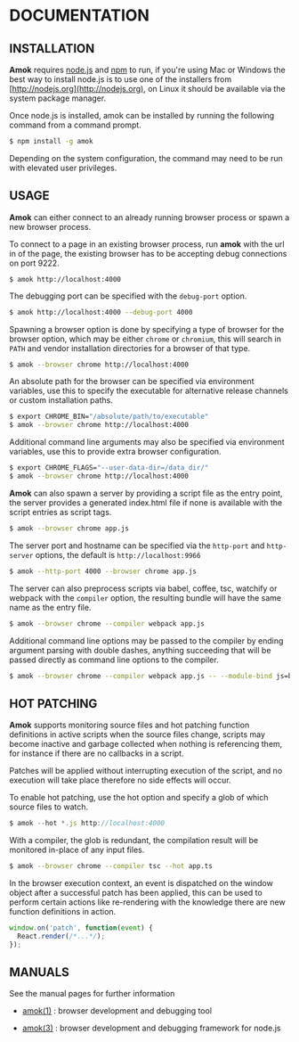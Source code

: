 # DOCUMENTATION
## INSTALLATION

**Amok** requires [node.js](http://nodejs.org) and [npm](http://npmjs.com) to run, if you're using Mac or Windows the best way to install node.js is to use one of the installers from [http://nodejs.org](http://nodejs.org), on Linux it should be available via the system package manager.

Once node.js is installed, amok can be installed by running the following command from a command prompt.

```sh
$ npm install -g amok
```

Depending on the system configuration, the command may need to be run with elevated user privileges.

## USAGE

**Amok** can either connect to an already running browser process or spawn a new browser process.

To connect to a page in an existing browser process, run **amok** with the url in of the page, the existing browser has to be accepting debug connections on port 9222.

```
$ amok http://localhost:4000
```

The debugging port can be specified with the `debug-port` option.

```sh
$ amok http://localhost:4000 --debug-port 4000
```

Spawning a browser option is done by specifying a type of browser for the browser option, which may be either `chrome` or `chromium`, this will search in `PATH` and vendor installation directories for a browser of that type.

```sh
$ amok --browser chrome http://localhost:4000
```

An absolute path for the browser can be specified via environment variables, use this to specify the executable for alternative release channels or custom installation paths.

```sh
$ export CHROME_BIN="/absolute/path/to/executable"
$ amok --browser chrome http://localhost:4000
```

Additional command line arguments may also be specified via environment variables, use this to provide extra browser configuration.

```sh
$ export CHROME_FLAGS="--user-data-dir=/data_dir/"
$ amok --browser chrome http://localhost:4000
```

**Amok** can also spawn a server by providing a script file as the entry point, the server provides a generated index.html file if none is available with the script entries as script tags.

```sh
$ amok --browser chrome app.js
```

The server port and hostname can be specified via the `http-port` and `http-server` options, the default is `http://localhost:9966`

```sh
$ amok --http-port 4000 --browser chrome app.js
```

The server can also preprocess scripts via babel, coffee, tsc, watchify or webpack with the `compiler` option, the resulting bundle will have the same name as the entry file.

```sh
$ amok --browser chrome --compiler webpack app.js
```

Additional command line options may be passed to the compiler by ending argument parsing with double dashes, anything succeeding that will be passed directly as command line options to the compiler.

```sh
$ amok --browser chrome --compiler webpack app.js -- --module-bind js=babel
```

## HOT PATCHING

**Amok** supports monitoring source files and hot patching function definitions in active scripts when the source files change, scripts may become inactive and garbage collected when nothing is referencing them, for instance if there are no callbacks in a script.

Patches will be applied without interrupting execution of the script, and no execution will take place therefore no side effects will occur.

To enable hot patching, use the hot option and specify a glob of which source files to watch.

```js
$ amok --hot *.js http://localhost:4000
```

With a compiler, the glob is redundant, the compilation result will be monitored in-place of any input files.

```sh
$ amok --browser chrome --compiler tsc --hot app.ts
```

In the browser execution context, an event is dispatched on the window object after a successful patch has been applied, this can be used to perform certain actions like re-rendering with the knowledge there are new function definitions in action.

```js
window.on('patch', function(event) {
  React.render(/*...*/);
});
```

## MANUALS

See the manual pages for further information

* [amok(1)](amok.1.md)
:   browser development and debugging tool

* [amok(3)](amok.3.md)
:   browser development and debugging framework for node.js
